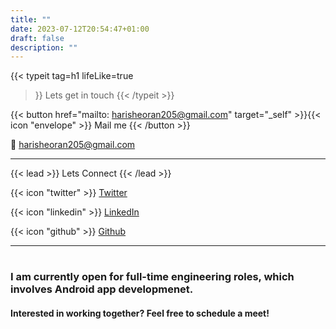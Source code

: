 ```yaml
---
title: ""
date: 2023-07-12T20:54:47+01:00
draft: false
description: ""
---
```


{{< typeit 
  tag=h1
  lifeLike=true
>}}
Lets get in touch
{{< /typeit >}}

{{< button href="mailto: harisheoran205@gmail.com" target="_self" >}}{{< icon "envelope" >}}  Mail me {{< /button >}} 
    
📧  harisheoran205@gmail.com

---

{{< lead >}}
Lets Connect
{{< /lead >}}


{{< icon "twitter" >}} [Twitter](https://twitter.com/harisheoran)

{{< icon "linkedin" >}} [LinkedIn](https://www.linkedin.com/in/harishsheoran01/)

{{< icon "github" >}} [Github](https://github.com/harisheoran)


---

<head>
	<title>Contact</title>
	<meta charset="UTF-8" />
		<script>
  (function (C, A, L) {
    let p = function (a, ar) {
      a.q.push(ar);
    };
    let d = C.document;
    C.Cal =
      C.Cal ||
      function () {
        let cal = C.Cal;
        let ar = arguments;
        if (!cal.loaded) {
          cal.ns = {};
          cal.q = cal.q || [];
          d.head.appendChild(d.createElement("script")).src = A;
          cal.loaded = true;
        }
        if (ar[0] === L) {
          const api = function () {
            p(api, arguments);
          };
          const namespace = ar[1];
          api.q = api.q || [];
          typeof namespace === "string" ? (cal.ns[namespace] = api) && p(api, ar) : p(cal, ar);
          return;
        }
        p(cal, ar);
      };
    })(window, "https://cal.com/embed.js", "init");
    Cal("init")
  </script>
</head>

<body>
	<h1>
		<h3>I am currently open for full-time engineering roles, which involves Android app developmenet.</h3>
        <h4>Interested in working together? Feel free to schedule a meet!</h4>
	</h1>
	<div id="my-cal-embed"></div>
	<script>
		Cal("inline", {
			elementOrSelector: "#my-cal-embed", // You can also provide an element directly
			calLink: "harisheoran", // The link that you want to embed. It would open https://cal.com/jane in embed
			config: {
				name: "", // Prefill Name
				email: "", // Prefill Email
				notes: "", // Prefill Notes
				guests: ["", ""], // Prefill Guests
				theme: "dark", // "dark" or "light" theme
			},
		});
	</script>
	</script>
</body>